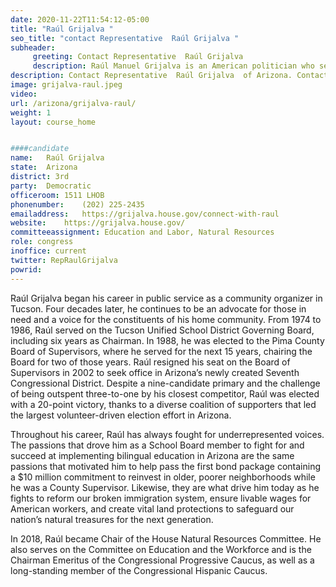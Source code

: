 ```yaml
---
date: 2020-11-22T11:54:12-05:00
title: "Raúl Grijalva "
seo_title: "contact Representative  Raúl Grijalva "
subheader:
     greeting: Contact Representative  Raúl Grijalva  
     description: Raúl Manuel Grijalva is an American politician who serves as the U.S. Representative for Arizona's 3rd congressional district, serving since 2003. He is a member of the Democratic Party.
description: Contact Representative  Raúl Grijalva  of Arizona. Contact information for Raúl Grijalva  includes email address, phone number, and mailing address.
image: grijalva-raul.jpeg
video: 
url: /arizona/grijalva-raul/
weight: 1
layout: course_home


####candidate
name:	Raúl Grijalva 
state:	Arizona
district: 3rd
party:	Democratic
officeroom:	1511 LHOB
phonenumber:	(202) 225-2435
emailaddress:	https://grijalva.house.gov/connect-with-raul
website:	https://grijalva.house.gov/
committeeassignment: Education and Labor, Natural Resources
role: congress
inoffice: current
twitter: RepRaulGrijalva
powrid: 
---
```


Raúl Grijalva began his career in public service as a community organizer in Tucson. Four decades later, he continues to be an advocate for those in need and a voice for the constituents of his home community. From 1974 to 1986, Raúl served on the Tucson Unified School District Governing Board, including six years as Chairman. In 1988, he was elected to the Pima County Board of Supervisors, where he served for the next 15 years, chairing the Board for two of those years. Raúl resigned his seat on the Board of Supervisors in 2002 to seek office in Arizona’s newly created Seventh Congressional District. Despite a nine-candidate primary and the challenge of being outspent three-to-one by his closest competitor, Raúl was elected with a 20-point victory, thanks to a diverse coalition of supporters that led the largest volunteer-driven election effort in Arizona.

Throughout his career, Raúl has always fought for underrepresented voices. The passions that drove him as a School Board member to fight for and succeed at implementing bilingual education in Arizona are the same passions that motivated him to help pass the first bond package containing a $10 million commitment to reinvest in older, poorer neighborhoods while he was a County Supervisor. Likewise, they are what drive him today as he fights to reform our broken immigration system, ensure livable wages for American workers, and create vital land protections to safeguard our nation’s natural treasures for the next generation.

In 2018, Raúl became Chair of the House Natural Resources Committee. He also serves on the Committee on Education and the Workforce and is the Chairman Emeritus of the Congressional Progressive Caucus, as well as a long-standing member of the Congressional Hispanic Caucus.